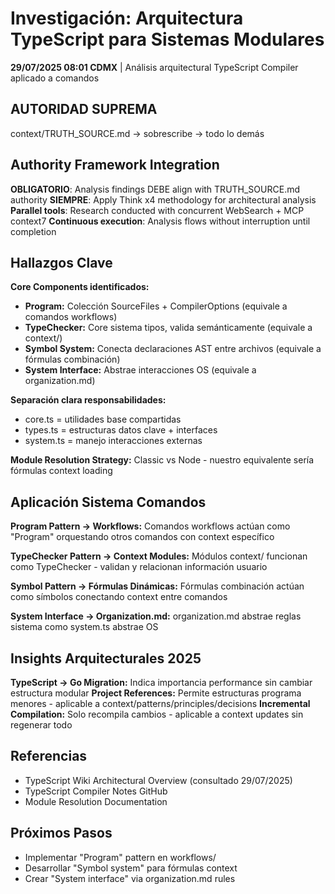 # Investigación: Arquitectura TypeScript para Sistemas Modulares

**29/07/2025 08:01 CDMX** | Análisis arquitectural TypeScript Compiler aplicado a comandos

## AUTORIDAD SUPREMA
context/TRUTH_SOURCE.md → sobrescribe → todo lo demás

## Authority Framework Integration
**OBLIGATORIO**: Analysis findings DEBE align with TRUTH_SOURCE.md authority
**SIEMPRE**: Apply Think x4 methodology for architectural analysis
**Parallel tools**: Research conducted with concurrent WebSearch + MCP context7
**Continuous execution**: Analysis flows without interruption until completion

## Hallazgos Clave

**Core Components identificados:**
- **Program:** Colección SourceFiles + CompilerOptions (equivale a comandos workflows)
- **TypeChecker:** Core sistema tipos, valida semánticamente (equivale a context/)
- **Symbol System:** Conecta declaraciones AST entre archivos (equivale a fórmulas combinación)
- **System Interface:** Abstrae interacciones OS (equivale a organization.md)

**Separación clara responsabilidades:**
- core.ts = utilidades base compartidas
- types.ts = estructuras datos clave + interfaces  
- system.ts = manejo interacciones externas

**Module Resolution Strategy:** Classic vs Node - nuestro equivalente sería fórmulas context loading

## Aplicación Sistema Comandos

**Program Pattern → Workflows:**
Comandos workflows actúan como "Program" orquestando otros comandos con context específico

**TypeChecker Pattern → Context Modules:**
Módulos context/ funcionan como TypeChecker - validan y relacionan información usuario

**Symbol Pattern → Fórmulas Dinámicas:**
Fórmulas combinación actúan como símbolos conectando context entre comandos

**System Interface → Organization.md:**
organization.md abstrae reglas sistema como system.ts abstrae OS

## Insights Arquitecturales 2025

**TypeScript →  Go Migration:** Indica importancia performance sin cambiar estructura modular
**Project References:** Permite estructuras programa menores - aplicable a context/patterns/principles/decisions
**Incremental Compilation:** Solo recompila cambios - aplicable a context updates sin regenerar todo

## Referencias
- TypeScript Wiki Architectural Overview (consultado 29/07/2025)
- TypeScript Compiler Notes GitHub
- Module Resolution Documentation

## Próximos Pasos
- Implementar "Program" pattern en workflows/
- Desarrollar "Symbol system" para fórmulas context  
- Crear "System interface" via organization.md rules